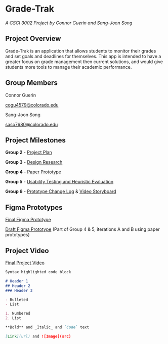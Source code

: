 # Grade-Trak
_A CSCI 3002 Project by Connor Guerin and Sang-Joon Song_

## Project Overview

Grade-Trak is an application that allows students to monitor their grades and set goals and deadlines for themselves. This app is intended to have a greater focus on grade management then current solutions, and would give students more tools to manage their academic performance.

## Group Members
Connor Guerin

cogu4579@colorado.edu


Sang-Joon Song

saso7680@colorado.edu

## Project Milestones

**Group 2** - [Project Plan](https://docs.google.com/document/d/1Yg4Z_kykBVfx426AoH6sG8aMbTdf_BD_U-JH4fi_ews/edit?usp=sharing)

**Group 3** - [Design Research](https://docs.google.com/document/d/1EooqOGYZ7TFotZLnEDyKebNMA4ab--87CzK0hQx5epk/edit?usp=sharing)

**Group 4** - [Paper Prototype](https://docs.google.com/document/d/1l-aCWOrcRLkCJIpVc0-owWT_gvpOPj7R0THPMFbClu4/edit?usp=sharing)

**Group 5** - [Usability Testing and Heuristic Evaluation](https://docs.google.com/document/d/1aT1X7qzynw7_9FffIrCKrdD048c5DvVwU66bjtdZ2Dk/edit?usp=sharing)

**Group 6** - [Prototype Change Log](https://docs.google.com/document/d/1w7OeyBn6e5v2aIDQIg4PM7sI-il2CQAqwWNGecTa5fQ/edit?usp=sharing) & [Video Storyboard](https://drive.google.com/file/d/1iLXXYz0wGJjWo159Nary7HrE-LiuG-EH/view?usp=sharing)

## Figma Prototypes

[Final Figma Prototype](https://www.figma.com/file/dDukHX9FwEUKyJRLnNJahKlu/CSCI-3002-Final-Prototype?node-id=0%3A1)

[Draft Figma Prototype](https://www.figma.com/file/ZiofG5Zeuvo5HLlli5oc9CLR/CSCI-3002-Project-Prototype) (Part of Group 4 & 5, iterations A and B using paper prototypes)

## Project Video

[Final Project Video](https://drive.google.com/file/d/1a6iuLmnjr1XdD_RRaJgLeQs0wffopT_o/view?usp=sharing)

```markdown
Syntax highlighted code block

# Header 1
## Header 2
### Header 3

- Bulleted
- List

1. Numbered
2. List

**Bold** and _Italic_ and `Code` text

[Link](url) and ![Image](src)
```
